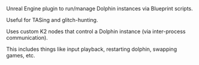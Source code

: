 Unreal Engine plugin to run/manage Dolphin instances via Blueprint scripts.

Useful for TASing and glitch-hunting.

Uses custom K2 nodes that control a Dolphin instance (via inter-process communication).

This includes things like input playback, restarting dolphin, swapping games, etc.
